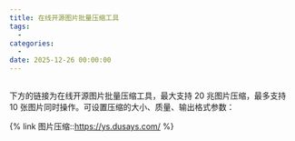 ```yaml
---
title: 在线开源图片批量压缩工具
tags:
  - 
categories:
  - 
date: 2025-12-26 00:00:00
---
```


> 

<!-- more -->

## 

下方的链接为在线开源图片批量压缩工具，最大支持 20 兆图片压缩，最多支持 10 张图片同时操作。可设置压缩的大小、质量、输出格式参数：

{% link 图片压缩::https://ys.dusays.com/ %}